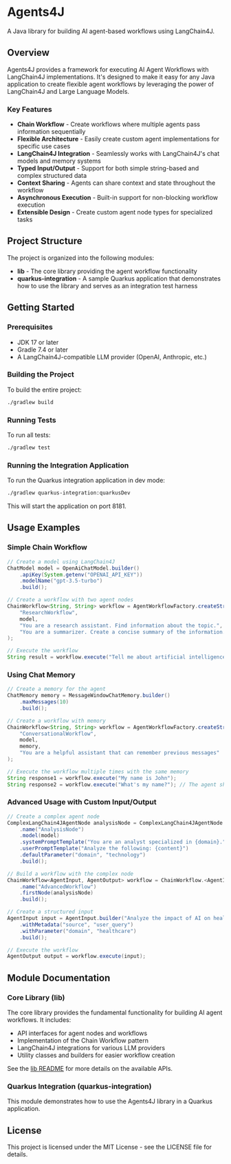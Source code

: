 # Agents4J

A Java library for building AI agent-based workflows using LangChain4J.

## Overview

Agents4J provides a framework for executing AI Agent Workflows with LangChain4J implementations. It's designed to make it easy for any Java application to create flexible agent workflows by leveraging the power of LangChain4J and Large Language Models.

### Key Features

- **Chain Workflow** - Create workflows where multiple agents pass information sequentially
- **Flexible Architecture** - Easily create custom agent implementations for specific use cases
- **LangChain4J Integration** - Seamlessly works with LangChain4J's chat models and memory systems
- **Typed Input/Output** - Support for both simple string-based and complex structured data
- **Context Sharing** - Agents can share context and state throughout the workflow
- **Asynchronous Execution** - Built-in support for non-blocking workflow execution
- **Extensible Design** - Create custom agent node types for specialized tasks

## Project Structure

The project is organized into the following modules:

- **lib** - The core library providing the agent workflow functionality
- **quarkus-integration** - A sample Quarkus application that demonstrates how to use the library and serves as an integration test harness

## Getting Started

### Prerequisites

- JDK 17 or later
- Gradle 7.4 or later
- A LangChain4J-compatible LLM provider (OpenAI, Anthropic, etc.)

### Building the Project

To build the entire project:

```bash
./gradlew build
```

### Running Tests

To run all tests:

```bash
./gradlew test
```

### Running the Integration Application

To run the Quarkus integration application in dev mode:

```bash
./gradlew quarkus-integration:quarkusDev
```

This will start the application on port 8181.

## Usage Examples

### Simple Chain Workflow

```java
// Create a model using LangChain4J
ChatModel model = OpenAiChatModel.builder()
    .apiKey(System.getenv("OPENAI_API_KEY"))
    .modelName("gpt-3.5-turbo")
    .build();

// Create a workflow with two agent nodes
ChainWorkflow<String, String> workflow = AgentWorkflowFactory.createStringChainWorkflow(
    "ResearchWorkflow",
    model,
    "You are a research assistant. Find information about the topic.",
    "You are a summarizer. Create a concise summary of the information."
);

// Execute the workflow
String result = workflow.execute("Tell me about artificial intelligence");
```

### Using Chat Memory

```java
// Create a memory for the agent
ChatMemory memory = MessageWindowChatMemory.builder()
    .maxMessages(10)
    .build();

// Create a workflow with memory
ChainWorkflow<String, String> workflow = AgentWorkflowFactory.createStringChainWorkflowWithMemory(
    "ConversationalWorkflow",
    model,
    memory,
    "You are a helpful assistant that can remember previous messages"
);

// Execute the workflow multiple times with the same memory
String response1 = workflow.execute("My name is John");
String response2 = workflow.execute("What's my name?"); // The agent should remember "John"
```

### Advanced Usage with Custom Input/Output

```java
// Create a complex agent node
ComplexLangChain4JAgentNode analysisNode = ComplexLangChain4JAgentNode.builder()
    .name("AnalysisNode")
    .model(model)
    .systemPromptTemplate("You are an analyst specialized in {domain}.")
    .userPromptTemplate("Analyze the following: {content}")
    .defaultParameter("domain", "technology")
    .build();

// Build a workflow with the complex node
ChainWorkflow<AgentInput, AgentOutput> workflow = ChainWorkflow.<AgentInput, AgentOutput>builder()
    .name("AdvancedWorkflow")
    .firstNode(analysisNode)
    .build();

// Create a structured input
AgentInput input = AgentInput.builder("Analyze the impact of AI on healthcare")
    .withMetadata("source", "user_query")
    .withParameter("domain", "healthcare")
    .build();

// Execute the workflow
AgentOutput output = workflow.execute(input);
```

## Module Documentation

### Core Library (lib)

The core library provides the fundamental functionality for building AI agent workflows. It includes:

- API interfaces for agent nodes and workflows
- Implementation of the Chain Workflow pattern
- LangChain4J integrations for various LLM providers
- Utility classes and builders for easier workflow creation

See the [lib README](lib/README.md) for more details on the available APIs.

### Quarkus Integration (quarkus-integration)

This module demonstrates how to use the Agents4J library in a Quarkus application.

## License

This project is licensed under the MIT License - see the LICENSE file for details.
